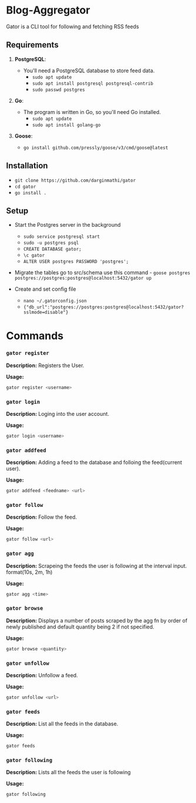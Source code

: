 # Blog-Aggregator

Gator is a CLI tool for following and fetching RSS feeds

## Requirements

1. **PostgreSQL**:
   - You'll need a PostgreSQL database to store feed data.
      - `sudo apt update`
      - `sudo apt install postgresql postgresql-contrib`
      - `sudo passwd postgres`

2. **Go**:
   - The program is written in Go, so you'll need Go installed.
      - `sudo apt update`
      - `sudo apt install golang-go`

3. **Goose**:
   - `go install github.com/pressly/goose/v3/cmd/goose@latest`

## Installation
  - `git clone https://github.com/darginmathi/gator`
  - `cd gator`
  - `go install .`

## Setup
  - Start the Postgres server in the background
    - `sudo service postgresql start`
    - `sudo -u postgres psql`
    - `CREATE DATABASE gator;`
    - `\c gator`
    - `ALTER USER postgres PASSWORD 'postgres';`

  -  Migrate the tables go to src/schema use this command
    - `goose postgres postgres://postgres:postgres@localhost:5432/gator up`

  - Create and set config file
    - `nano ~/.gatorconfig.json`
    - `{"db_url":"postgres://postgres:postgres@localhost:5432/gator?sslmode=disable"}`

# Commands

### `gator register`

**Description:**
Registers the User.

**Usage:**
```bash
gator register <username>
```
### `gator login`

**Description:**
Loging into the user account.

**Usage:**
```bash
gator login <username>
```

### `gator addfeed`

**Description:**
Adding a feed to the database and folloing the feed(current user).

**Usage:**
```bash
gator addfeed <feedname> <url>
```

### `gator follow`

**Description:**
Follow the feed.

**Usage:**
```bash
gator follow <url>
```

### `gator agg`

**Description:**
Scrapeing the feeds the user is following at the interval input. format(10s, 2m, 1h)

**Usage:**
```bash
gator agg <time>
```

### `gator browse`

**Description:**
Displays a number of posts scraped by the agg fn by order of newly published and default quantity being 2 if not specified.

**Usage:**
```bash
gator browse <quantity>
```

### `gator unfollow`

**Description:**
Unfollow a feed.

**Usage:**
```bash
gator unfollow <url>
```

### `gator feeds`

**Description:**
List all the feeds in the database.

**Usage:**
```bash
gator feeds
```

### `gator following`

**Description:**
Lists all the feeds the user is following

**Usage:**
```bash
gator following
```

